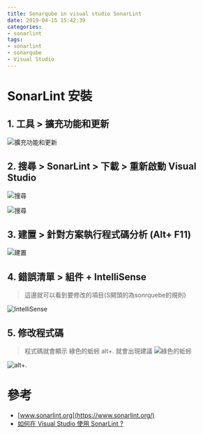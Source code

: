 ```yaml
---
title: Sonarqube in visual studio SonarLint
date: 2019-04-15 15:42:39
categories:
- sonarlint
tags:
- sonarlint
- sonarqube
- Visual Studio
---
```


# SonarLint 安裝

## 1. 工具 > 擴充功能和更新

![擴充功能和更新](https://i.imgur.com/oNK4QfK.png)

## 2. 搜尋 >  SonarLint > 下載 > 重新啟動 Visual Studio

![搜尋](https://i.imgur.com/CG2E0Ov.png)

![搜尋](https://i.imgur.com/Qa542je.png)

## 3. 建置 > 針對方案執行程式碼分析 (Alt+ F11)

![建置](https://i.imgur.com/qsu1tEZ.png)

## 4. 錯誤清單 > 組件 + IntelliSense

> 這邊就可以看到要修改的項目(S開頭的為sonrquebe的規則)

![IntelliSense](https://i.imgur.com/No8kYss.png)

## 5. 修改程式碼

> 程式碼就會顯示 綠色的蚯蚓 alt+. 就會出現建議
![綠色的蚯蚓](https://i.imgur.com/VFtLN7i.png)

![alt+.](https://i.imgur.com/9LVPM3t.png)

# 參考

* [www.sonarlint.org](https://www.sonarlint.org/)
* [如何在 Visual Studio 使用 SonarLint ?](https://oomusou.io/sonarqube/sonarlint-vs/) 